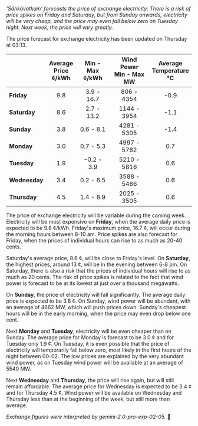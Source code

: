 *'Sähkövatkain' forecasts the price of exchange electricity: There is a risk of price spikes on Friday and Saturday, but from Sunday onwards, electricity will be very cheap, and the price may even fall below zero on Tuesday night. Next week, the price will vary greatly.*

The price forecast for exchange electricity has been updated on Thursday at 03:13.

|   | Average<br>Price<br>¢/kWh | Min - Max<br>¢/kWh | Wind Power<br>Min - Max<br>MW | Average<br>Temperature<br>°C |
|:-------------|:----------------:|:----------------:|:-------------:|:-------------:|
| **Friday** | 9.8 | 3.9 - 16.7 | 806 - 4354 | -0.9 |
| **Saturday** | 8.6 | 2.7 - 13.2 | 1144 - 3954 | -1.1 |
| **Sunday** | 3.8 | 0.6 - 8.1  | 4281 - 5305 | -1.4 |
| **Monday** | 3.0 | 0.7 - 5.3  | 4997 - 5762 | 0.7  |
| **Tuesday**  | 1.9 | -0.2 - 3.9 | 5210 - 5816 | 0.6  |
| **Wednesday** | 3.4 | 0.2 - 6.5  | 3588 - 5486 | 0.6  |
| **Thursday**  | 4.5 | 1.4 - 8.9  | 2025 - 3505 | 0.6  |

The price of exchange electricity will be variable during the coming week. Electricity will be most expensive on **Friday**, when the average daily price is expected to be 9.8 ¢/kWh. Friday's maximum price, 16.7 ¢, will occur during the morning hours between 8-10 am. Price spikes are also forecast for Friday, when the prices of individual hours can rise to as much as 20-40 cents.

Saturday's average price, 8.6 ¢, will be close to Friday's level. On **Saturday**, the highest prices, around 13 ¢, will be in the evening between 6-8 pm. On Saturday, there is also a risk that the prices of individual hours will rise to as much as 20 cents. The risk of price spikes is related to the fact that wind power is forecast to be at its lowest at just over a thousand megawatts.

On **Sunday**, the price of electricity will fall significantly. The average daily price is expected to be 3.8 ¢. On Sunday, wind power will be abundant, with an average of 4662 MW, which will push prices down. Sunday's cheapest hours will be in the early morning, when the price may even drop below one cent.

Next **Monday** and **Tuesday**, electricity will be even cheaper than on Sunday. The average price for Monday is forecast to be 3.0 ¢ and for Tuesday only 1.9 ¢. On Tuesday, it is even possible that the price of electricity will temporarily fall below zero, most likely in the first hours of the night between 00-02. The low prices are explained by the very abundant wind power, as on Tuesday wind power will be available at an average of 5540 MW.

Next **Wednesday** and **Thursday**, the price will rise again, but will still remain affordable. The average price for Wednesday is expected to be 3.4 ¢ and for Thursday 4.5 ¢. Wind power will be available on Wednesday and Thursday less than at the beginning of the week, but still more than average.

*Exchange figures were interpreted by gemini-2.0-pro-exp-02-05.* 🍃

